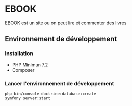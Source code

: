 # EBOOK

EBOOK est un site ou on peut lire et commenter des livres

## Environnement de développement

### Installation

* PHP Minimun 7.2
* Composer

### Lancer l'environnement de développement


```
php bin/console doctrine:database:create
symfony server:start
```